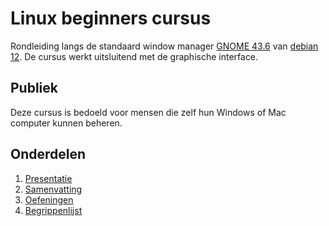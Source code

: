 # Linux beginners cursus
Rondleiding langs de standaard window manager [GNOME 43.6](https://help.gnome.org/) van [debian 12](https://debian.org). De
cursus werkt uitsluitend met de graphische interface.

## Publiek
Deze cursus is bedoeld voor mensen die zelf hun Windows of Mac computer kunnen beheren.

## Onderdelen
1. [Presentatie](https://slspeek.github.io/linux-beginners-cursus)
1. [Samenvatting](https://github.com/slspeek/linux-beginners-cursus/releases/latest/download/samenvatting.pdf)
1. [Oefeningen](https://github.com/slspeek/linux-beginners-cursus/releases/latest/download/oefeningen.pdf)
1. [Begrippenlijst](https://github.com/slspeek/linux-beginners-cursus/releases/latest/download/begrippen.pdf)
